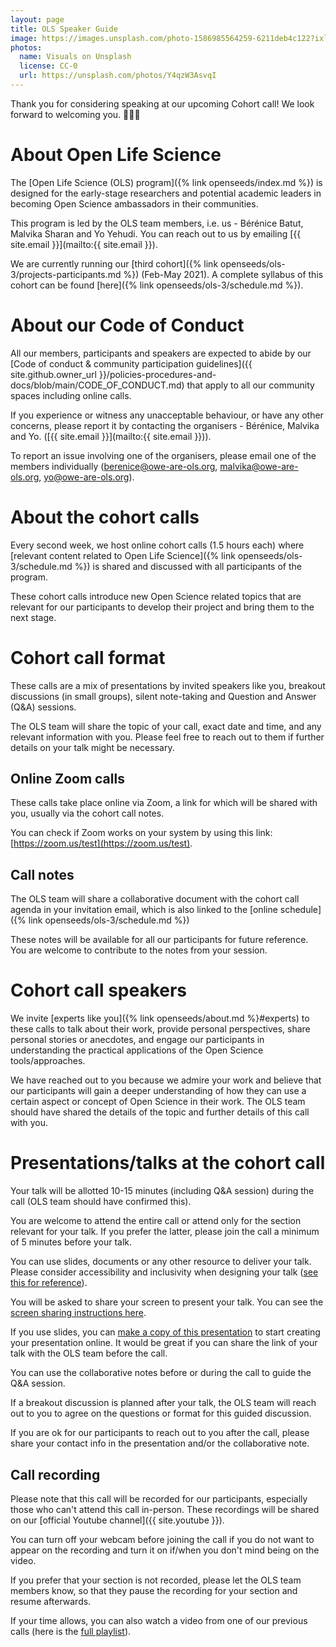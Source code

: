 ```yaml
---
layout: page
title: OLS Speaker Guide
image: https://images.unsplash.com/photo-1586985564259-6211deb4c122?ixlib=rb-1.2.1&ixid=eyJhcHBfaWQiOjEyMDd9&auto=format&fit=crop&w=1215&q=80
photos:
  name: Visuals on Unsplash
  license: CC-0
  url: https://unsplash.com/photos/Y4qzW3AsvqI
---
```



Thank you for considering speaking at our upcoming Cohort call! We look forward to welcoming you. **🎉🥳️👏**

# About Open Life Science

The [Open Life Science (OLS) program]({% link openseeds/index.md %}) is
designed for the early-stage researchers and potential academic leaders
in becoming Open Science ambassadors in their communities.

This program is led by the OLS team members, i.e. us - Bérénice Batut,
Malvika Sharan and Yo Yehudi. You can reach out to us by emailing
[{{ site.email }}](mailto:{{ site.email }}).

We are currently running our [third cohort]({% link openseeds/ols-3/projects-participants.md %})
(Feb-May 2021).
A complete syllabus of this cohort can be found [here]({% link openseeds/ols-3/schedule.md %}).

# About our Code of Conduct

All our members, participants and speakers are expected to abide by our [Code of conduct & community participation guidelines]({{ site.github.owner_url }}/policies-procedures-and-docs/blob/main/CODE_OF_CONDUCT.md) that apply to all our community spaces including online calls.

If you experience or witness any unacceptable behaviour, or have any other concerns, please report it by contacting the organisers - Bérénice, Malvika and Yo. ([{{ site.email }}](mailto:{{ site.email }})).

To report an issue involving one of the organisers, please email one of the members individually ([berenice@owe-are-ols.org](mailto:berenice@owe-are-ols.org), [malvika@owe-are-ols.org](mailto:malvika@owe-are-ols.org), [yo@owe-are-ols.org](mailto:yo@owe-are-ols.org)).

# About the cohort calls

Every second week, we host online cohort calls (1.5 hours each) where [relevant content related to Open Life Science]({% link openseeds/ols-3/schedule.md %}) is shared and discussed with all participants of the program.

These cohort calls introduce new Open Science related topics that are relevant for our participants to develop their project and bring them to the next stage.

# Cohort call format

These calls are a mix of presentations by invited speakers like you,
breakout discussions (in small groups), silent note-taking and Question
and Answer (Q&A) sessions.

The OLS team will share the topic of your call, exact date and time, and
any relevant information with you. Please feel free to reach out to them
if further details on your talk might be necessary.

## Online Zoom calls

These calls take place online via Zoom, a link for which will be shared with you, usually via the cohort call notes.

You can check if Zoom works on your system by using this link: [https://zoom.us/test](https://zoom.us/test).

## Call notes

The OLS team will share a collaborative document with the cohort call agenda in your invitation email, which is also linked to the [online schedule]({% link openseeds/ols-3/schedule.md %})

These notes will be available for all our participants for future reference. You are welcome to contribute to the notes from your session.

# Cohort call speakers

We invite [experts like you]({% link openseeds/about.md %}#experts) to these calls to talk
about their work, provide personal perspectives, share personal stories
or anecdotes, and engage our participants in understanding the practical
applications of the Open Science tools/approaches.

We have reached out to you because we admire your work and believe that
our participants will gain a deeper understanding of how they can use a
certain aspect or concept of Open Science in their work. The OLS team
should have shared the details of the topic and further details of this
call with you.

# Presentations/talks at the cohort call

Your talk will be allotted 10-15 minutes (including Q&A session) during the call (OLS team should have confirmed this).

You are welcome to attend the entire call or attend only for the section relevant for your talk. If you prefer the latter, please join the call a minimum of 5 minutes before your talk.

You can use slides, documents or any other resource to deliver your talk. Please consider accessibility and inclusivity when designing your talk ([see this for reference](https://www.w3.org/WAI/teach-advocate/accessible-presentations/#preparing-slides-and-projected-material-speakers)).

You will be asked to share your screen to present your talk. You can see the [screen sharing instructions here](https://support.zoom.us/hc/en-us/articles/201362153-How-Do-I-Share-My-Screen-).

If you use slides, you can [make a copy of this presentation](https://docs.google.com/presentation/d/18MwCMBrJL7LwbFvy76il-rk_wBuXq5T2oQ9iHrsvegg/edit?usp=sharing) to start creating your presentation online. It would be great if you can share the link of your talk with the OLS team before the call.

You can use the collaborative notes before or during the call to guide the Q&A session.

If a breakout discussion is planned after your talk, the OLS team will reach out to you to agree on the questions or format for this guided discussion.

If you are ok for our participants to reach out to you after the call, please share your contact info in the presentation and/or the collaborative note.


## Call recording

Please note that this call will be recorded for our participants, especially those who can't attend this call in-person. These recordings will be shared on our [official Youtube channel]({{ site.youtube }}).

You can turn off your webcam before joining the call if you do not want to appear on the recording and turn it on if/when you don't mind being on the video.

If you prefer that your section is not recorded, please let the OLS team members know, so that they pause the recording for your section and resume afterwards.

If your time allows, you can also watch a video from one of our previous calls (here is the [full
playlist](https://www.youtube.com/playlist?list=PL1CvC6Ez54KAtOhuCv8e8dqaHkUylUYDB)).
